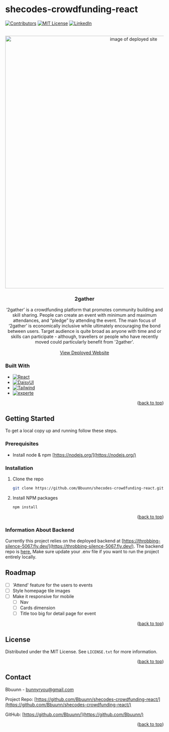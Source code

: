 # shecodes-crowdfunding-react
<!-- Improved compatibility of back to top link: See: https://github.com/othneildrew/Best-README-Template/pull/73 -->
<a name="readme-top"></a>
<!-- PROJECT SHIELDS -->
<!--
*** I'm using markdown "reference style" links for readability.
*** Reference links are enclosed in brackets [ ] instead of parentheses ( ).
*** See the bottom of this document for the declaration of the reference variables
*** for contributors-url, forks-url, etc. This is an optional, concise syntax you may use.
*** https://www.markdownguide.org/basic-syntax/#reference-style-links
-->
[![Contributors][contributors-shield]][contributors-url]
[![MIT License][license-shield]][license-url]
[![LinkedIn][linkedin-shield]][linkedin-url]




<!-- PROJECT LOGO -->
<br />
<div align="center">
  <a href="https://genuine-kringle-a392b4.netlify.app/">
    <img width="800" alt="image of deployed site" src="https://user-images.githubusercontent.com/109889112/232032076-05639698-68aa-4e10-9376-82ea6ee6d764.png">
  </a>

<h3 align="center">2gather</h3>

  <p align="center">
    ‘2gather’ is a crowdfunding platform that promotes community building and skill sharing. People can create an event with minimum and maximum attendances, and “pledge” by attending the event. The main focus of ‘2gather’ is economically inclusive while ultimately encouraging the bond between users. Target audience is quite broad as anyone with time and or skills can participate - although, travellers or people who have recently moved could particularly benefit from '2gather'. 
    <br />
    <br />
    <a href="https://genuine-kringle-a392b4.netlify.app/">View Deployed Website</a>
  </p>
</div>



<!-- ABOUT THE PROJECT -->

### Built With

* [![React][React.js]][React-url]
* [![DaisyUI][DaisyUI]][DaisyUI-url]
* [![Tailwind][Tailwind]][Tailwind-url]
* [![experte][experte]][experte-url]

<p align="right">(<a href="#readme-top">back to top</a>)</p>



<!-- GETTING STARTED -->
## Getting Started

To get a local copy up and running follow these steps.

### Prerequisites

* Install node & npm
  [https://nodejs.org/](https://nodejs.org/)
  

### Installation

1. Clone the repo
   ```sh
   git clone https://github.com/Bbuunn/shecodes-crowdfunding-react.git
   ```
1. Install NPM packages
   ```sh
   npm install
   ```

<p align="right">(<a href="#readme-top">back to top</a>)</p>

### Information About Backend

Currently this project relies on the deployed backend at [https://throbbing-silence-5067.fly.dev/](https://throbbing-silence-5067.fly.dev/).
The backend repo is [here.](https://github.com/SheCodesAus/she-codes-crowdfunding-api-project-Bbuunn)
Make sure update your .env file if you want to run the project entirely locally.

<!-- ROADMAP -->
## Roadmap

- [ ] 'Attend' feature for the users to events
- [ ] Style homepage tile images
- [ ] Make it responsive for mobile
    - [ ] Nav
    - [ ] Cards dimension
    - [ ] Title too big for detail page for event

<p align="right">(<a href="#readme-top">back to top</a>)</p>




<!-- LICENSE -->
## License

Distributed under the MIT License. See `LICENSE.txt` for more information.

<p align="right">(<a href="#readme-top">back to top</a>)</p>



<!-- CONTACT -->
## Contact

Bbuunn - bunnyryou@gmail.com

Project Repo: [https://github.com/Bbuunn/shecodes-crowdfunding-react/](https://github.com/Bbuunn/shecodes-crowdfunding-react/)

GitHub: [https://github.com/Bbuunn/](https://github.com/Bbuunn/)

<p align="right">(<a href="#readme-top">back to top</a>)</p>



<!-- MARKDOWN LINKS & IMAGES -->
<!-- https://www.markdownguide.org/basic-syntax/#reference-style-links -->
[contributors-shield]: https://img.shields.io/github/contributors/Bbuunn/shecodes-crowdfunding-react.svg?style=for-the-badge
[contributors-url]: https://github.com/Bbuunn/shecodes-crowdfunding-react/graphs/contributors
[license-shield]: https://img.shields.io/github/license/Bbuunn/shecodes-crowdfunding-react.svg
[license-url]: https://github.com/Bbuunn/shecodes-crowdfunding-react/blob/main/LICENSE.txt
[linkedin-shield]: https://img.shields.io/badge/-LinkedIn-black.svg?style=for-the-badge&logo=linkedin&colorB=555
[linkedin-url]: https://www.linkedin.com/in/bunnyryou/
[product-screenshot]: images/screenshot.png
[React.js]: https://img.shields.io/badge/React-20232A?style=for-the-badge&logo=react&logoColor=61DAFB
[React-url]: https://reactjs.org/
[DaisyUI-url]: https://daisyui.com/
[DaisyUI]: https://img.shields.io/static/v1?style=for-the-badge&message=DaisyUI&color=5A0EF8&logo=DaisyUI&logoColor=FFFFFF&label=
[experte-url]: https://www.experte.com/logo-maker#/
[experte]: https://img.shields.io/badge/-experte-yellow?style=for-the-badge
[Tailwind-url]: https://tailwindcss.com
[Tailwind]: https://img.shields.io/static/v1?style=for-the-badge&message=Tailwind+CSS&color=222222&logo=Tailwind+CSS&logoColor=06B6D4&label=



